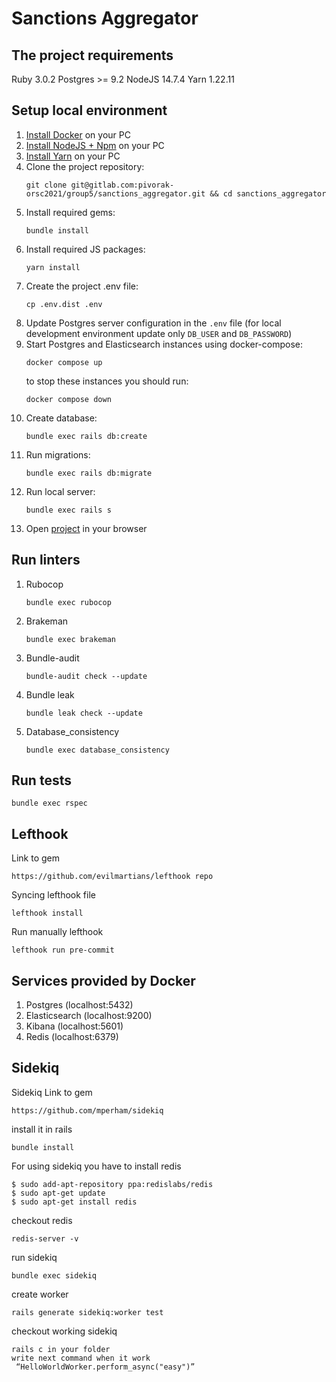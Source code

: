 # Sanctions Aggregator

## The project requirements

Ruby 3.0.2
Postgres >= 9.2
NodeJS 14.7.4
Yarn 1.22.11

## Setup local environment

1. [Install Docker](https://docs.docker.com/get-docker/) on your PC
1. [Install NodeJS + Npm](https://nodejs.org/en/download/) on your PC
1. [Install Yarn](https://classic.yarnpkg.com/en/docs/install) on your PC
1. Clone the project repository:
   ```shell
   git clone git@gitlab.com:pivorak-orsc2021/group5/sanctions_aggregator.git && cd sanctions_aggregator
   ```
1. Install required gems:
   ```shell
   bundle install
   ```
1. Install required JS packages:
   ```shell
   yarn install
   ```
1. Create the project .env file:
   ```shell
   cp .env.dist .env
   ```
1. Update Postgres server configuration in the ```.env``` file (for local development environment update only ```DB_USER``` and ```DB_PASSWORD```)
1. Start Postgres and Elasticsearch instances using docker-compose:
   ```shell
   docker compose up
   ```
   to stop these instances you should run:
   ```shell
   docker compose down
   ```
1. Create database:
   ```shell
   bundle exec rails db:create
   ```
1. Run migrations:
   ```shell
   bundle exec rails db:migrate
   ```
1. Run local server:
   ```shell
   bundle exec rails s
   ```
1. Open [project](http://localhost:3000) in your browser

## Run linters 

1. Rubocop
   ```shell
   bundle exec rubocop
   ```
1. Brakeman
   ```shell
   bundle exec brakeman
   ```
1. Bundle-audit
   ```shell
   bundle-audit check --update
   ```
1. Bundle leak
   ```shell
   bundle leak check --update
   ```
1. Database_consistency
   ```shell
   bundle exec database_consistency
   ```

## Run tests

```shell
bundle exec rspec
```


## Lefthook
Link to gem
```link
https://github.com/evilmartians/lefthook repo
```
Syncing lefthook file
```shell
lefthook install 
```

Run manually lefthook
```shell
lefthook run pre-commit
```

## Services provided by Docker
1. Postgres (localhost:5432)
1. Elasticsearch (localhost:9200)
1. Kibana (localhost:5601)
1. Redis (localhost:6379)


## Sidekiq

Sidekiq
Link to gem
```link
https://github.com/mperham/sidekiq
```

install it in rails
```shell
bundle install
```

For using sidekiq you have to install redis
```shell
$ sudo add-apt-repository ppa:redislabs/redis
$ sudo apt-get update
$ sudo apt-get install redis
```

checkout redis
```shell
redis-server -v
```

run sidekiq
```shell
bundle exec sidekiq
```

create worker 
```shell
rails generate sidekiq:worker test
```

checkout working sidekiq
```shell
rails c in your folder
write next command when it work
 “HelloWorldWorker.perform_async("easy")”
```
